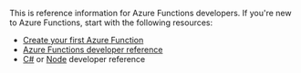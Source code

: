 This is reference information for Azure Functions developers. If you're new to Azure Functions, start with the following resources:

* [Create your first Azure Function](../articles/azure-functions/functions-create-first-azure-function.md)
* [Azure Functions developer reference](../articles/azure-functions/functions-reference.md)
* [C#](../articles/azure-functions/functions-reference-csharp.md) or [Node](../articles/azure-functions/functions-reference-node.md) developer reference

